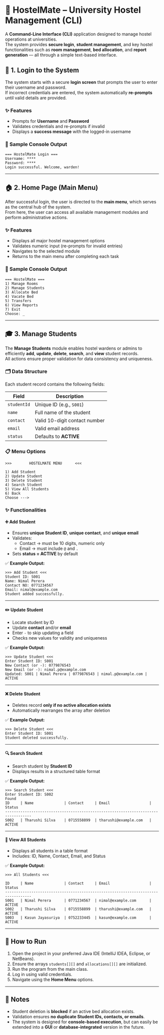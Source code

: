 # 🏨 HostelMate – University Hostel Management (CLI)

A **Command-Line Interface (CLI)** application designed to manage hostel operations at universities.  
The system provides **secure login**, **student management**, and key hostel functionalities such as **room management**, **bed allocation**, and **report generation** — all through a simple text-based interface.


## 🔐 1. Login to the System

The system starts with a secure **login screen** that prompts the user to enter their username and password.  
If incorrect credentials are entered, the system automatically **re-prompts** until valid details are provided.

### ✨ Features
- Prompts for **Username** and **Password**  
- Validates credentials and re-prompts if invalid  
- Displays a **success message** with the logged-in username  

### 💬 Sample Console Output
```
=== HostelMate Login ===
Username: ****
Password: ****
Login successful. Welcome, warden!
```

---

## 🏠 2. Home Page (Main Menu)

After successful login, the user is directed to the **main menu**, which serves as the central hub of the system.  
From here, the user can access all available management modules and perform administrative actions.

### ✨ Features
- Displays all major hostel management options  
- Validates numeric input (re-prompts for invalid entries)  
- Navigates to the selected module  
- Returns to the main menu after completing each task  

### 💬 Sample Console Output
```
=== HostelMate ===
1) Manage Rooms
2) Manage Students
3) Allocate Bed
4) Vacate Bed
5) Transfers
6) View Reports
7) Exit
Choose: _
```

---

## 🎓 3. Manage Students

The **Manage Students** module enables hostel wardens or admins to efficiently **add**, **update**, **delete**, **search**, and **view** student records.  
All actions ensure proper validation for data consistency and uniqueness.

### 🗂️ Data Structure
Each student record contains the following fields:

| Field       | Description                       |
|-------------|-----------------------------------|
| `studentId` | Unique ID (e.g., `S001`)          |
| `name`      | Full name of the student          |
| `contact`   | Valid 10-digit contact number     |
| `email`     | Valid email address               |
| `status`    | Defaults to **ACTIVE**            |

### 📋 Menu Options
```
>>>        HOSTELMATE MENU      <<<

1) Add Student
2) Update Student
3) Delete Student
4) Search Student
5) View All Students
6) Back
Choose ---> 
```

### ✨ Functionalities

#### ➕ Add Student
- Ensures **unique Student ID**, **unique contact**, and **unique email**
- Validates:
  - Contact → must be 10 digits, numeric only  
  - Email → must include `@` and `.`
- Sets **status = ACTIVE** by default  

✅ **Example Output:**
```
>>> Add Student <<<
Student ID: S001
Name: Nimal Perera
Contact NO: 0771234567
Email: nimal@example.com
Student added successfully.
```

---

#### ✏️ Update Student
- Locate student by ID  
- Update **contact** and/or **email**  
- Enter `-` to skip updating a field  
- Checks new values for validity and uniqueness  

✅ **Example Output:**
```
>>> Update Student <<<
Enter Student ID: S001
New Contact (or -): 0779876543
New Email (or -): nimal.p@example.com
Updated: S001 | Nimal Perera | 0779876543 | nimal.p@example.com | ACTIVE
```

---

#### ❌ Delete Student
- Deletes record **only if no active allocation exists**  
- Automatically rearranges the array after deletion  

✅ **Example Output:**
```
>>> Delete Student <<<
Enter Student ID: S001
Student deleted successfully.
```

---

#### 🔍 Search Student
- Search student by **Student ID**  
- Displays results in a structured table format  

✅ **Example Output:**
```
>>> Search Student <<<
Enter Student ID: S002
Found
ID     | Name              | Contact     | Email                  | Status
----------------------------------------------------------------------------------
S002   | Tharushi Silva    | 0715558899  | tharushi@example.com   | ACTIVE
```

---

#### 📑 View All Students
- Displays all students in a table format  
- Includes: ID, Name, Contact, Email, and Status  

✅ **Example Output:**
```
>>> All Students <<<

ID     | Name              | Contact     | Email                  | Status
----------------------------------------------------------------------------------
S001   | Nimal Perera      | 0771234567  | nimal@example.com      | ACTIVE
S002   | Tharushi Silva    | 0715558899  | tharushi@example.com   | ACTIVE
S003   | Kasun Jayasuriya  | 0752233445  | kasun@example.com      | ACTIVE
```

---

## 🚀 How to Run

1. Open the project in your preferred Java IDE (IntelliJ IDEA, Eclipse, or NetBeans).  
2. Ensure the arrays `students[][]` and `allocations[][]` are initialized.  
3. Run the program from the main class.  
4. Log in using valid credentials.  
5. Navigate using the **Home Menu** options.  

---

## 📌 Notes

- Student deletion is **blocked** if an active bed allocation exists.  
- Validation ensures **no duplicate Student IDs, contacts, or emails**.  
- The system is designed for **console-based execution**, but can easily be extended into a **GUI** or **database-integrated** version in the future.  


